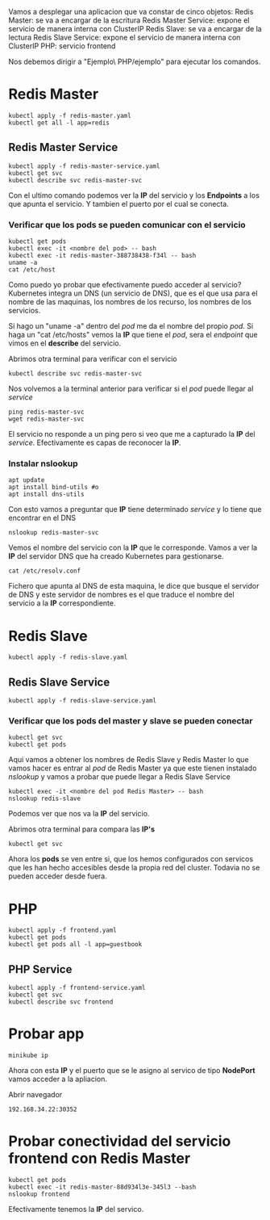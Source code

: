 Vamos a desplegar una aplicacion que va constar de cinco objetos:
Redis Master: se va a encargar de la escritura 
Redis Master Service: expone el servicio de manera interna con ClusterIP
Redis Slave: se va a encargar de la lectura
Redis Slave Service: expone el servicio de manera interna con ClusterIP
PHP: servicio frontend

Nos debemos dirigir a "Ejemplo\ PHP/ejemplo" para ejecutar los comandos.
# Redis Master
```
kubectl apply -f redis-master.yaml
kubectl get all -l app=redis
```
## Redis Master Service
```
kubectl apply -f redis-master-service.yaml
kubectl get svc 
kubectl describe svc redis-master-svc
```

Con el ultimo comando podemos ver la **IP** del servicio y los **Endpoints** a los que apunta el servicio. Y tambien el puerto por el cual se conecta.

### Verificar que los pods se pueden comunicar con el servicio
```
kubectl get pods
kubectl exec -it <nombre del pod> -- bash
kubectl exec -it redis-master-388738438-f34l -- bash
uname -a
cat /etc/host
```

Como puedo yo probar que efectivamente puedo acceder al servicio?
Kubernetes integra un DNS (un servicio de DNS), que es el que usa para el nombre de las maquinas, los nombres de los recurso, los nombres de los servicios.

Si hago un "uname -a" dentro del _pod_ me da el nombre del propio _pod_.
Si haga un "cat /etc/hosts" vemos la **IP** que tiene el _pod_, sera el _endpoint_ que vimos en el **describe** del servicio.

Abrimos otra terminal para verificar con el servicio
```
kubectl describe svc redis-master-svc
```

Nos volvemos a la terminal anterior para verificar si el _pod_ puede llegar al _service_
```
ping redis-master-svc
wget redis-master-svc
```

El servicio no responde a un ping pero si veo que me a capturado la **IP** del _service_. Efectivamente es capas de reconocer la **IP**.

### Instalar nslookup
```
apt update
apt install bind-utils #o
apt install dns-utils
```

Con esto vamos a preguntar que **IP** tiene determinado _service_ y lo tiene que encontrar en el DNS

```
nslookup redis-master-svc
```

Vemos el nombre del servicio con la **IP** que le corresponde.
Vamos a ver la **IP** del servidor DNS que ha creado Kubernetes para gestionarse.

```
cat /etc/resolv.conf
```

Fichero que apunta al DNS de esta maquina, le dice que busque el servidor de DNS y este servidor de nombres es el que traduce el nombre del servicio a la **IP** correspondiente.
# Redis Slave
```
kubectl apply -f redis-slave.yaml
```

## Redis Slave Service
```
kubectl apply -f redis-slave-service.yaml
```

### Verificar que los pods del master y slave se pueden conectar
```
kubectl get svc
kubectl get pods
```

Aqui vamos a obtener los nombres de Redis Slave y Redis Master lo que vamos hacer es entrar al _pod_ de Redis Master ya que este tienen instalado _nslookup_ y vamos a probar que puede llegar a Redis Slave Service

```
kubectl exec -it <nombre del pod Redis Master> -- bash
nslookup redis-slave
```

Podemos ver que nos va la **IP** del servicio.

Abrimos otra terminal para compara las **IP's**

```
kubectl get svc
```

Ahora los **pods** se ven entre si, que los hemos configurados con servicos que les han hecho accesibles desde la propia red del cluster. Todavia no se pueden acceder desde fuera. 
# PHP
```
kubectl apply -f frontend.yaml
kubectl get pods
kubectl get pods all -l app=guestbook
```


## PHP Service
```
kubectl apply -f frontend-service.yaml
kubectl get svc
kubectl describe svc frontend
```

# Probar app
```
minikube ip
```

Ahora con esta **IP** y el puerto que se le asigno al servico de tipo **NodePort** vamos acceder a la apliacion.

Abrir navegador
```
192.168.34.22:30352
```

# Probar conectividad del servicio frontend con Redis Master 
```
kubectl get pods 
kubectl exec -it redis-master-88d934l3e-345l3 --bash
nslookup frontend
```

Efectivamente tenemos la **IP** del servico.



